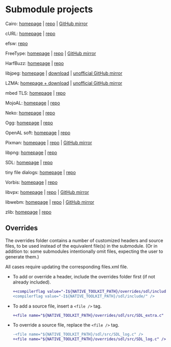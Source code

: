 Submodule projects
==================

Cairo: [homepage](https://www.cairographics.org/) | [repo](https://gitlab.freedesktop.org/cairo/cairo) | [GitHub mirror](https://github.com/freedesktop/cairo)

cURL: [homepage](https://curl.se/) | [repo](https://github.com/curl/curl)

efsw: [repo](https://github.com/SpartanJ/efsw)

FreeType: [homepage](https://freetype.org/) | [repo](https://gitlab.freedesktop.org/freetype/freetype) | [GitHub mirror](https://github.com/freetype/freetype)

HarfBuzz: [homepage](https://harfbuzz.github.io/) | [repo](https://github.com/harfbuzz/harfbuzz)

libjpeg: [homepage](https://ijg.org/) | [download](https://ijg.org/files/) | [unofficial GitHub mirror](https://github.com/openfl/libjpeg)

LZMA: [homepage + download](https://www.7-zip.org/sdk.html) | [unofficial GitHub mirror](https://github.com/openfl/liblzma)

mbed TLS: [homepage](https://tls.mbed.org/) | [repo](https://github.com/Mbed-TLS/mbedtls)

MojoAL: [homepage](https://icculus.org/mojoAL/) | [repo](https://github.com/icculus/mojoAL/)

Neko: [homepage](https://nekovm.org/) | [repo](https://github.com/HaxeFoundation/neko)

Ogg: [homepage](https://www.xiph.org/ogg/) | [repo](https://github.com/xiph/ogg)

OpenAL soft: [homepage](https://openal-soft.org/) | [repo](https://github.com/kcat/openal-soft)

Pixman: [homepage](http://pixman.org/) | [repo](https://gitlab.freedesktop.org/pixman/pixman) | [GitHub mirror](https://github.com/freedesktop/pixman)

libpng: [homepage](http://www.libpng.org/pub/png/libpng.html) | [repo](https://sourceforge.net/p/libpng/code)

SDL: [homepage](https://www.libsdl.org/) | [repo](https://github.com/libsdl-org/SDL)

tiny file dialogs: [homepage](https://sourceforge.net/projects/tinyfiledialogs/) | [repo](https://sourceforge.net/p/tinyfiledialogs/code)

Vorbis: [homepage](https://www.xiph.org/vorbis/) | [repo](https://github.com/xiph/vorbis)

libvpx: [homepage](https://www.webmproject.org/tools/) | [repo](https://chromium.googlesource.com/webm/libvpx/) | [GitHub mirror](https://github.com/webmproject/libvpx/)

libwebm: [homepage](https://www.webmproject.org/about/) | [repo](https://chromium.googlesource.com/webm/libwebm) | [GitHub mirror](https://github.com/webmproject/libwebm)

zlib: [homepage](https://zlib.net/) | [repo](https://github.com/madler/zlib)

Overrides
---------

The overrides folder contains a number of customized headers and source files, to be used instead of the equivalent file(s) in the submodule. (Or in addition to: some submodules intentionally omit files, expecting the user to generate them.)

All cases require updating the corresponding files.xml file.

- To add or override a header, include the overrides folder first (if not already included).

   ```diff
   +<compilerflag value="-I${NATIVE_TOOLKIT_PATH}/overrides/sdl/include/" />
   <compilerflag value="-I${NATIVE_TOOLKIT_PATH}/sdl/include/" />
   ```

- To add a source file, insert a `<file />` tag.

   ```diff
   +<file name="${NATIVE_TOOLKIT_PATH}/overrides/sdl/src/SDL_extra.c" />
   ```

- To override a source file, replace the `<file />` tag.

   ```diff
   -<file name="${NATIVE_TOOLKIT_PATH}/sdl/src/SDL_log.c" />
   +<file name="${NATIVE_TOOLKIT_PATH}/overrides/sdl/src/SDL_log.c" />
   ```
